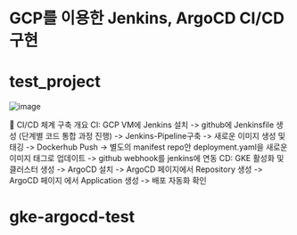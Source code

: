 # GCP를 이용한 Jenkins, ArgoCD CI/CD 구현

# test_project
![image](https://github.com/dongjucloud/test_project/assets/143021392/596446f8-e965-4f36-a7b9-4128518cd225)

💆 CI/CD 체계 구축 개요
CI: GCP VM에 Jenkins 설치 -> github에 Jenkinsfile 생성 (단계별 코드 통합 과정 진행) -> Jenkins-Pipeline구축 -> 새로운 이미지 생성 및 태깅 -> Dockerhub Push -> 별도의 manifest repo안 deployment.yaml을 새로운 이미지 태그로 업데이트 -> github webhook를 jenkins에 연동
CD: GKE 활성화 및 클러스터 생성 -> ArgoCD 설치 -> ArgoCD 페이지에서 Repository 생성 -> ArgoCD 페이지
에서 Application 생성 -> 배포 자동화 확인
# gke-argocd-test
